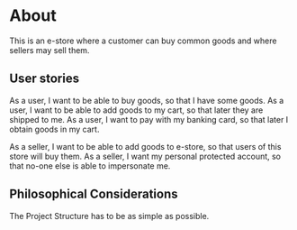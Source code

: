 # About

This is an e-store where a customer can buy common goods and where sellers may sell them.

## User stories

As a user, I want to be able to buy goods, so that I have some goods.
As a user, I want to be able to add goods to my cart, so that later they are shipped to me.
As a user, I want to pay with my banking card, so that later I obtain goods in my cart.

As a seller, I want to be able to add goods to e-store, so that users of this store will buy them.
As a seller, I want my personal protected account, so that no-one else is able to impersonate me.

## Philosophical Considerations

The Project Structure has to be as simple as possible.
